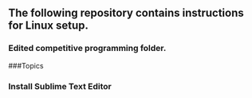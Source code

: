 ## The following repository contains instructions for Linux setup. 

### Edited competitive programming folder.

###Topics

### Install Sublime Text Editor
